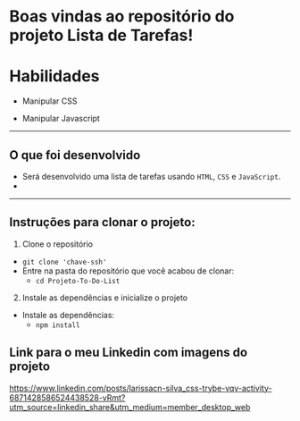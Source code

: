 
# Boas vindas ao repositório do projeto Lista de Tarefas!

# Habilidades 

- Manipular CSS

- Manipular Javascript

--- 

## O que foi desenvolvido

- Será desenvolvido uma lista de tarefas usando `HTML`, `CSS` e `JavaScript`.
- 
---

## Instruções para clonar o projeto:

1. Clone o repositório
  * `git clone 'chave-ssh'`
  * Entre na pasta do repositório que você acabou de clonar:
    * `cd Projeto-To-Do-List`

2. Instale as dependências e inicialize o projeto
  * Instale as dependências:
    * `npm install`

## Link para o meu Linkedin com imagens do projeto

https://www.linkedin.com/posts/larissacn-silva_css-trybe-vqv-activity-6871428586524438528-vRmt?utm_source=linkedin_share&utm_medium=member_desktop_web
